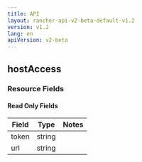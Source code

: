 ```yaml
---
title: API
layout: rancher-api-v2-beta-default-v1.2
version: v1.2
lang: en
apiVersion: v2-beta
---
```


## hostAccess



### Resource Fields


#### Read Only Fields

Field | Type   | Notes
---|---|---
token | string  | 
url | string  | 


<br>
